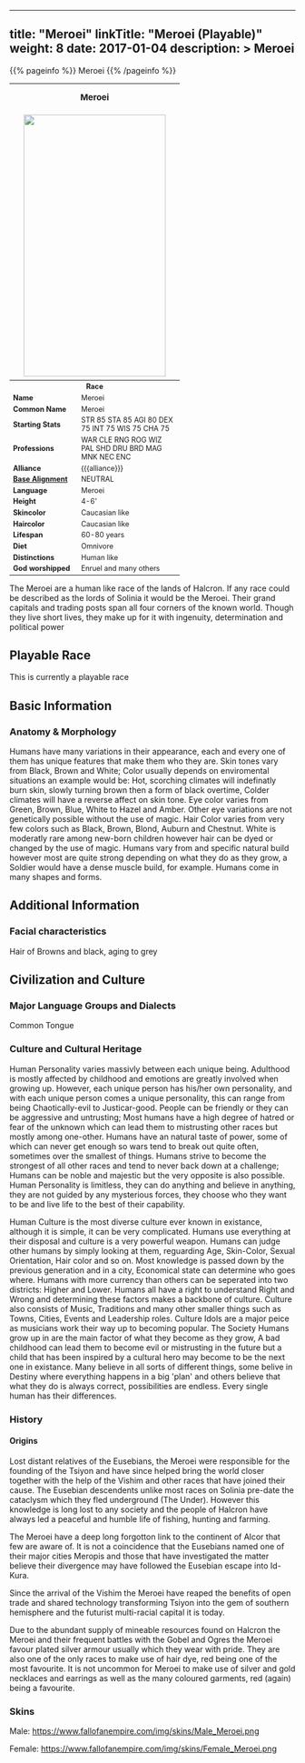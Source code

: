 
---
title: "Meroei"
linkTitle: "Meroei (Playable)"
weight: 8
date: 2017-01-04
description: >
 Meroei
---

{{% pageinfo %}}
Meroei
{{% /pageinfo %}}

<table class="infobox" style="font-size:89%; width:300px;">
<tbody>
<tr><th colspan="2" class="color1" style="font-size:120%; padding:1em;">Meroei</th></tr>
<tr style="text-align:center;"><td colspan="2" style="padding:0.5em;"><img src="https://www.fallofanempire.com/img/races/meroei.png" width="250" height="461"></td></tr>
<tr><th colspan="2" class="color1">Race</th></tr>
<tr><td style="width:40%;"> <b>Name</b></td><td style="width:60%;">Meroei</td></tr>
<tr><td> <b>Common Name</b></td><td>Meroei</td></tr>
<tr><td> <b>Starting Stats</b></td><td>STR 85 STA 85 AGI 80 DEX 75 INT 75 WIS 75 CHA 75</td></tr>
<tr><td> <b>Professions</b></td><td>WAR CLE RNG ROG WIZ PAL SHD DRU BRD MAG MNK NEC ENC</td></tr>
<tr><td> <b>Alliance</b></td><td> {{{alliance}}}</td></tr>
<tr><td> <b><a href="/wiki/Base_Alignment" title="Base Alignment">Base Alignment</a></b></td><td>NEUTRAL</td></tr>
<tr><td> <b>Language</b></td><td>Meroei</td></tr>
<tr><td> <b>Height</b></td><td>4-6'</td></tr>
<tr><td> <b>Skincolor</b></td><td>Caucasian like</td></tr>
<tr><td> <b>Haircolor</b></td><td>Caucasian like</td></tr>
<tr><td> <b>Lifespan</b></td><td>60-80 years</td></tr>
<tr><td> <b>Diet</b></td><td>Omnivore</td></tr>
<tr><td> <b>Distinctions</b></td><td>Human like</td></tr>
<tr><td> <b>God worshipped</b></td><td>Enruel and many others</td></tr>
</tbody>
</table>

The Meroei are a human like race of the lands of Halcron. If any race could be described as the lords of Solinia it would be the Meroei. Their grand capitals and trading posts span all four corners of the known world. Though they live short lives, they make up for it with ingenuity, determination and political power

## Playable Race

This is currently a playable race

## Basic Information

### Anatomy & Morphology

Humans have many variations in their appearance, each and every one of them has unique features that make them who they are. Skin tones vary from Black, Brown and White; Color usually depends on enviromental situations an example would be: Hot, scorching climates will indefinatly burn skin, slowly turning brown then a form of black overtime, Colder climates will have a reverse affect on skin tone. Eye color varies from Green, Brown, Blue, White to Hazel and Amber. Other eye variations are not genetically possible without the use of magic. Hair Color varies from very few colors such as Black, Brown, Blond, Auburn and Chestnut. White is moderatly rare among new-born children however hair can be dyed or changed by the use of magic. Humans vary from and specific natural build however most are quite strong depending on what they do as they grow, a Soldier would have a dense muscle build, for example. Humans come in many shapes and forms.

## Additional Information

### Facial characteristics

Hair of Browns and black, aging to grey

## Civilization and Culture

### Major Language Groups and Dialects

Common Tongue

### Culture and Cultural Heritage

Human Personality varies massivly between each unique being. Adulthood is mostly affected by childhood and emotions are greatly involved when growing up. However, each unique person has his/her own personality, and with each unique person comes a unique personality, this can range from being Chaotically-evil to Justicar-good. People can be friendly or they can be aggressive and untrusting; Most humans have a high degree of hatred or fear of the unknown which can lead them to mistrusting other races but mostly among one-other. Humans have an natural taste of power, some of which can never get enough so wars tend to break out quite often, sometimes over the smallest of things. Humans strive to become the strongest of all other races and tend to never back down at a challenge; Humans can be noble and majestic but the very opposite is also possible. Human Personality is limitless, they can do anything and believe in anything, they are not guided by any mysterious forces, they choose who they want to be and live life to the best of their capability.

Human Culture is the most diverse culture ever known in existance, although it is simple, it can be very complicated. Humans use everything at their disposal and culture is a very powerful weapon. Humans can judge other humans by simply looking at them, reguarding Age, Skin-Color, Sexual Orientation, Hair color and so on. Most knowledge is passed down by the previous generation and in a city, Economical state can determine who goes where. Humans with more currency than others can be seperated into two districts: Higher and Lower. Humans all have a right to understand Right and Wrong and determining these factors makes a backbone of culture. Culture also consists of Music, Traditions and many other smaller things such as Towns, Cities, Events and Leadership roles. Culture Idols are a major peice as musicians work their way up to becoming popular. The Society Humans grow up in are the main factor of what they become as they grow, A bad childhood can lead them to become evil or mistrusting in the future but a child that has been inspired by a cultural hero may become to be the next one in existance. Many believe in all sorts of different things, some belive in Destiny where everything happens in a big 'plan' and others believe that what they do is always correct, possibilities are endless. Every single human has their differences.

### History

#### Origins

Lost distant relatives of the Eusebians, the Meroei were responsible for the founding of the Tsiyon and have since helped bring the world closer together with the help of the Vishim and other races that have joined their cause. The Eusebian descendents unlike most races on Solinia pre-date the cataclysm which they fled underground (The Under). However this knowledge is long lost to any society and the people of Halcron have always led a peaceful and humble life of fishing, hunting and farming.

The Meroei have a deep long forgotton link to the continent of Alcor that few are aware of. It is not a coincidence that the Eusebians named one of their major cities Meropis and those that have investigated the matter believe their divergence may have followed the Eusebian escape into Id-Kura.

Since the arrival of the Vishim the Meroei have reaped the benefits of open trade and shared technology transforming Tsiyon into the gem of southern hemisphere and the futurist multi-racial capital it is today.

Due to the abundant supply of mineable resources found on Halcron the Meroei and their frequent battles with the Gobel and Ogres the Meroei favour plated silver armour usually which they wear with pride. They are also one of the only races to make use of hair dye, red being one of the most favourite. It is not uncommon for Meroei to make use of silver and gold necklaces and earrings as well as the many coloured garments, red (again) being a favourite.

### Skins

Male: https://www.fallofanempire.com/img/skins/Male_Meroei.png

Female: https://www.fallofanempire.com/img/skins/Female_Meroei.png

